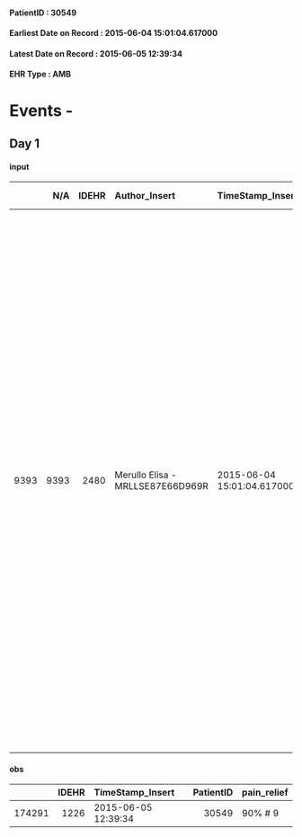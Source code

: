 
#### PatientID : 30549
#### Earliest Date on Record : 2015-06-04 15:01:04.617000
#### Latest Date on Record : 2015-06-05 12:39:34
#### EHR Type : AMB

# Events - 

## Day 1

#### input
|      |    N/A |   IDEHR | Author_Insert                    | TimeStamp_Insert           | EHRType   |   PatientID |   IDDigitalSignDocument | persone_vicine   |   Unnamed: 0_x.1 |   IDANAMNESI_SOCIALE | Patient   | FamigliaAltro   | Paziente_T   | FamigliaAltro_T   |   Non_Rilevabile_x.1 | Note_Non_Rilevabile_x.1   | opt_Problemi   | Note_I                                                                                                                             | ds_note_timori                                                                       | chk_contr_sintomi   | opt_paziente_a   | opt_famiglia_a   | opt_adeguatezza   | ds_note_ad                                                                                            | opt_paziente_solo   | ds_note_con                                                                                                                                                                                                                                                                                                                                                                                                                                                                                                                                                                                                    | opt_presente_assente   | Presenza_minori   | Caregiver_principale   | opt_capacita         | ds_familiari_coinv   | opt_necessario   | opt_presente   | opt_risorse_ec   | opt_paziente_psi   | opt_Ins_vol   | ds_note_prio                                                                                                   | opt_paziente_ad   | opt_caregiver_ad   | opt_esenzione   | opt_inv_civile   |   invalidita_perc |   ds_codice_es | Needs     | Domestic partnership   | Fragility   | opt_disponibilita_f   | opt_indennita_acc   | opt_legge   | opt_famiglia_psi   | opt_disponibilit_paz   |
|-----:|-------:|--------:|:---------------------------------|:---------------------------|:----------|------------:|------------------------:|:-----------------|-----------------:|---------------------:|:----------|:----------------|:-------------|:------------------|---------------------:|:--------------------------|:---------------|:-----------------------------------------------------------------------------------------------------------------------------------|:-------------------------------------------------------------------------------------|:--------------------|:-----------------|:-----------------|:------------------|:------------------------------------------------------------------------------------------------------|:--------------------|:---------------------------------------------------------------------------------------------------------------------------------------------------------------------------------------------------------------------------------------------------------------------------------------------------------------------------------------------------------------------------------------------------------------------------------------------------------------------------------------------------------------------------------------------------------------------------------------------------------------|:-----------------------|:------------------|:-----------------------|:---------------------|:---------------------|:-----------------|:---------------|:-----------------|:-------------------|:--------------|:---------------------------------------------------------------------------------------------------------------|:------------------|:-------------------|:----------------|:-----------------|------------------:|---------------:|:----------|:-----------------------|:------------|:----------------------|:--------------------|:------------|:-------------------|:-----------------------|
| 9393 |   9393 |    2480 | Merullo Elisa - MRLLSE87E66D969R | 2015-06-04 15:01:04.617000 | AMB       |       30549 |                   81950 | N/A              |             1053 |                  671 | Si#1      | Si#1            | No#0         | Si#1              |                    0 | NR                        | No#0           | La pz √® informata della diagnosi ma non della prognosi infausta. I due figli sono sembrati centrati e informati della situazione. | La famiglia vorrebbe il controllo dei sintomi ma soprattutto che la mamma non soffra | controllo sintomi#0 | Indefinite#2     | Congruenti#1     | Da valutare#2     | I figli sembrano disponibili ma parecchio impegnati sia sul piano lavorativo sia sul piano familiare. | No#0                | La pz vive con il coniuge di circa 70 anni. Si presentano in colloquio i due figli, Savino e Giuseppe. Il figlio Savino √® poco disponibile per motivi di lavoro e familiari (lavora presso il negozio di Versace e causa expo ha aumentato le ore di lavoro; inoltre la coniuge √® affetta da sclerosi multipla), l'altro figlio abita vicino e lavora su turni quindi pi√π disponibile ad aiutare nell'assistenza. Con i figli abbiamo affrontato discorso badanti o eventuale ricovero in caso di peggioramento della mamma, in quanto capiscono le eventuali difficolt√† che potrebbe incontrare il pap√†. | Presente#1             | No#0              | spouse                 | Non incrementabile#2 | sons                 | Si#1             | No#0           | Adeguate#1       | No#0               | Si#1          | Il bisogno espresso √® a livello clinico. Spiegato il senso della nostra assistenza ed il setting domiciliare. | Parziale#1        | Totale#2           | Si#1            | Si#1             |               100 |             48 | Clinici#0 | Coniuge/Convivente#0   | fisica#1    | Si#1                  | No#0                | Si#1        | No#0               | Da verificare#2        |

#### obs
|        |   IDEHR | TimeStamp_Insert    |   PatientID | pain_relief   |
|-------:|--------:|:--------------------|------------:|:--------------|
| 174291 |    1226 | 2015-06-05 12:39:34 |       30549 | 90% # 9       |



